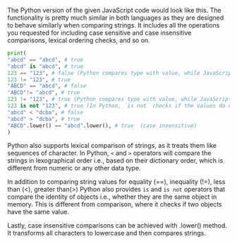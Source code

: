 The Python version of the given JavaScript code would look like this. The functionality is pretty much similar in both languages as they are designed to behave similarly when comparing strings. It includes all the operations you requested for including case sensitive and case insensitive comparisons, lexical ordering checks, and so on. 
```python
print(
"abcd" == "abcd", # true
"abcd" is "abcd", # true
123 == "123", # false (Python compares type with value, while JavaScript does not)
123 != "123", # true
"ABCD" == "abcd", # false 
"ABCD"!= "abcd", # true
123 != "123", # true (Python compares type with value, while JavaScript does not)
123 is not "123", # true (In Python, `is not` checks if the values do not point to the same object in memory.)
"abcd" < "dcba", # false 
"abcd" > "dcba", # true 
"ABCD".lower() == "abcd".lower(), # true  (case insensitive)
)
```
Python also supports lexical comparison of strings, as it treats them like sequences of character. In Python, `<` and `>` operators will compare the strings in lexographical order i.e., based on their dictionary order, which is different from numeric or any other data type. 

In addition to comparing string values for equality (==), inequality (!=), less than (<), greater than(>) Python also provides `is` and `is not` operators that compare the identity of objects i.e., whether they are the same object in memory. This is different from comparison, where it checks if two objects have the same value.

Lastly, case insensitive comparisons can be achieved with .lower() method. It transforms all characters to lowercase and then compares strings.

